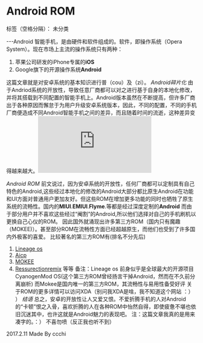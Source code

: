 ﻿#          Android ROM

标签（空格分隔）： 未分类

---Android
智能手机，是由硬件和软件组成的。软件，即操作系统（Opera System）。现在市场上主流的操作系统只有两种：

 1. 苹果公司研发的iPhone专属的**iOS**
 2. Google旗下的开源操作系统**Android**


这篇文章就是对安卓系统的基本知识进行普（cou）及（zi）。
*Android碎片化*
由于Andriod系统的开放性，导致任意厂商都可以对之进行基于自身的本地化修改，并将其搭载到不同配置的智能手机上。Android版本虽然在不断提高，但许多厂商出于各种原因而懈怠于为用户升级安卓系统版本，因此，不同的配置，不同的手机厂商便造成不同Android智能手机之间的差异，而且随着时间的流逝，这种差异变得越来越大。![图片来自ZOL][1]


  *Android ROM*
  前文说过，因为安卓系统的开放性，任何厂商都可以定制具有自己特色的Android,这些经过本地化的修改的Android大部分都比原生Android在功能和UI方面对普通用户更加友好。但这些ROM在增加更多功能的同时也牺牲了原生系统的流畅性。国内的**MIUI**.**EMIUI**.**Flyme**.等都是经过深度定制的**Android**
  而由于部分用户并不喜欢这些经过“阉割”的Android,所以他们选择对自己的手机刷机以更换自己心仪的ROM。
  因此国外就涌现出许多第三方ROM（国内只有魔趣（MOKEE)）。甚至部分ROM在流畅性方面已经超越原生，而他们也受到了许多国内外极客的喜爱。
  比较著名的第三方ROM有(排名不分先后)
  

 1. [Lineage os][2]
 2. [Aicp][3]
 3. [MOKEE][4]
 4. [Ressurectionremix][5]
 等等
备注：Lineage os 前身似乎是全球最大的开源项目CyanogenMod OS(这个第三方ROM曾经扬言干掉Android，然而在不久前分离崩析)
而Mokee是国内唯一的第三方ROM，其流畅性与易用性备受好评
关于ROM的更多详情可以访问XDA（别问我XDA是啥，我不知道这个网站 ：）  ）
*结语*
总之，安卓的开放性让人又爱又恨。不爱折腾手机的人对Android的“卡顿”恨之入骨，喜欢折腾的人在各种ROM中怡然自得，即使疲惫不堪也依旧沉迷其中，也许这就是Android魅力的表现吧。
注：这篇文章我真的是用来凑字的。：） 不喜勿喷（反正我也听不到）

2017.2.11
Made By ccchi 
  


  [1]: http://detail.zol.com.cn/picture_index_1787/index17862606.shtml
  [2]: http://www.lineageosrom.com/
  [3]: http://dwnld.aicp-rom.com/
  [4]: https://download.mokeedev.com/
  [5]: http://www.resurrectionremix.com/